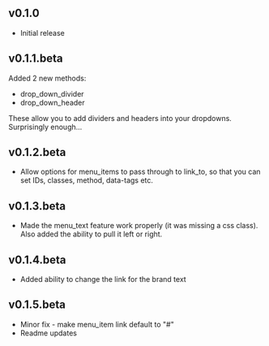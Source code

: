## v0.1.0

* Initial release

## v0.1.1.beta

Added 2 new methods:

* drop_down_divider
* drop_down_header

These allow you to add dividers and headers into your dropdowns. Surprisingly enough...

## v0.1.2.beta

* Allow options for menu_items to pass through to link_to, so that you can set IDs, classes, method, data-tags etc.

## v0.1.3.beta

* Made the menu_text feature work properly (it was missing a css class). Also added the ability to pull it left or right.

## v0.1.4.beta

* Added ability to change the link for the brand text

## v0.1.5.beta

* Minor fix - make menu_item link default to "#"
* Readme updates
